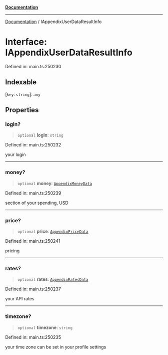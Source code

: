[**Documentation**](../README.md)

***

[Documentation](../README.md) / IAppendixUserDataResultInfo

# Interface: IAppendixUserDataResultInfo

Defined in: main.ts:250230

## Indexable

\[`key`: `string`\]: `any`

## Properties

### login?

> `optional` **login**: `string`

Defined in: main.ts:250232

your login

***

### money?

> `optional` **money**: [`AppendixMoneyData`](../classes/AppendixMoneyData.md)

Defined in: main.ts:250239

section of your spending, USD

***

### price?

> `optional` **price**: [`AppendixPriceData`](../classes/AppendixPriceData.md)

Defined in: main.ts:250241

pricing

***

### rates?

> `optional` **rates**: [`AppendixRatesData`](../classes/AppendixRatesData.md)

Defined in: main.ts:250237

your API rates

***

### timezone?

> `optional` **timezone**: `string`

Defined in: main.ts:250235

your time zone
can be set in your profile settings
